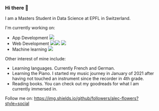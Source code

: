 ### Hi there 👋

I am a Masters Student in Data Science at EPFL in Switzerland. 

I'm currently working on:
- App Development ![](https://img.shields.io/badge/Code-Kotlin-informational?style=flat&logo=Kotlin&logoColor=white&color=2bbc8a)
- Web Development  ![](https://img.shields.io/badge/Code-HTML-informational?style=flat&logo=HTML&logoColor=white&color=2bbc8a)![](https://img.shields.io/badge/Code-JavaScript-informational?style=flat&logo=javascript&logoColor=white&color=2bbc8a) ![](https://img.shields.io/badge/Code-CSS-informational?style=flat&logo=CSS&logoColor=white&color=2bbc8a)
- Machine learning  ![](https://img.shields.io/badge/Code-Python-informational?style=flat&logo=python&logoColor=white&color=2bbc8a)

Other interest of mine include:
- Learning languages. Currently French and German.
- Learning the Piano. I started my music journey in January of 2021 after having not touched an instrument since the recorder in 4th grade. 
- Reading books. You can check out my goodreads for what I am currently immersed in.

Follow me on:
https://img.shields.io/github/followers/alec-flowers?style=social

<!--
**alec-flowers/alec-flowers** is a ✨ _special_ ✨ repository because its `README.md` (this file) appears on your GitHub profile.

Here are some ideas to get you started:

- 🔭 I’m currently working on ...
- 🌱 I’m currently learning ...
- 👯 I’m looking to collaborate on ...
- 🤔 I’m looking for help with ...
- 💬 Ask me about ...
- 📫 How to reach me: ...
- 😄 Pronouns: ...
- ⚡ Fun fact: ...
-->
